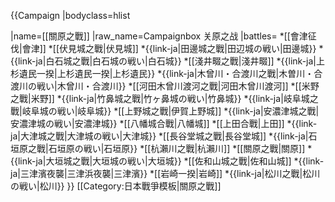 {{Campaign
|bodyclass=hlist

|name=[[關原之戰]]
|raw_name=Campaignbox 关原之战
|battles=
*[[會津征伐|會津]]
*[[伏見城之戰|伏見城]]
*{{link-ja|田邊城之戰|田辺城の戦い|田邊城}}
*{{link-ja|白石城之戰|白石城の戦い|白石城}}
*[[淺井畷之戰|淺井畷]]
*{{link-ja|上杉遺民一揆|上杉遺民一揆|上杉遺民}}
*{{link-ja|木曾川・合渡川之戰|木曽川・合渡川の戦い|木曾川・合渡川}}
*[[河田木曾川渡河之戰|河田木曾川渡河]]
*[[米野之戰|米野]]
*{{link-ja|竹鼻城之戰|竹ヶ鼻城の戦い|竹鼻城}}
*{{link-ja|岐阜城之戰|岐阜城の戦い|岐阜城}}
*[[上野城之戰|伊賀上野城]]
*{{link-ja|安濃津城之戰|安濃津城の戦い|安濃津城}}
*[[八幡城合戰|八幡城]]
*[[上田合戰|上田]]
*{{link-ja|大津城之戰|大津城の戦い|大津城}}
*[[長谷堂城之戰|長谷堂城]]
*{{link-ja|石垣原之戰|石垣原の戦い|石垣原}}
*[[杭瀨川之戰|杭瀨川]]
*[[關原之戰|關原]]
*{{link-ja|大垣城之戰|大垣城の戦い|大垣城}}
*[[佐和山城之戰|佐和山城]]
*{{link-ja|三津濱夜襲|三津浜夜襲|三津濱}}
*[[岩崎一揆|岩崎]]
*{{link-ja|松川之戰|松川の戦い|松川}}
}}<noinclude>
[[Category:日本戰爭模板|關原之戰]]
</noinclude>